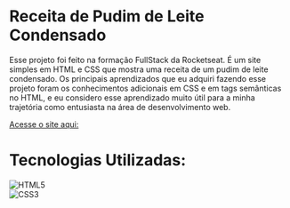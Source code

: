 # Receita de Pudim de Leite Condensado
Esse projeto foi feito na formação FullStack da Rocketseat. É um site simples em HTML e CSS que mostra uma receita de um pudim de leite condensado. Os principais aprendizados que eu adquiri fazendo esse projeto foram os conhecimentos adicionais em CSS e em tags semânticas no HTML, e eu considero esse aprendizado muito útil para a minha trajetória como entusiasta na área de desenvolvimento web.

[Acesse o site aqui:](https://sheena-edelstein.github.io/receita-pudim-de-leite-condensado/)

# Tecnologias Utilizadas:
![HTML5](https://img.shields.io/badge/HTML5-E34F26?style=for-the-badge&logo=html5&logoColor=white)
<br>
![CSS3](https://img.shields.io/badge/CSS3-1572B6?style=for-the-badge&logo=css3&logoColor=white)
